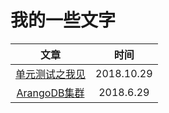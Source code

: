 # 我的一些文字

|                 文章                 |    时间    |
| :----------------------------------: | :--------: |
| [单元测试之我见](/单元测试之我见.md) | 2018.10.29 |
|   [ArangoDB集群](/ArangoDB集群.md)   | 2018.6.29  |

